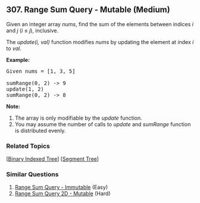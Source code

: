 <!--|This file generated by command(leetcode description); DO NOT EDIT.    |-->
<!--+----------------------------------------------------------------------+-->
<!--|@author    Openset <openset.wang@gmail.com>                           |-->
<!--|@link      https://github.com/openset                                 |-->
<!--|@home      https://github.com/openset/leetcode                        |-->
<!--+----------------------------------------------------------------------+-->

## 307. Range Sum Query - Mutable (Medium)

<p>Given an integer array <i>nums</i>, find the sum of the elements between indices <i>i</i> and <i>j</i> (<i>i</i> &le; <i>j</i>), inclusive.</p>

<p>The <i>update(i, val)</i> function modifies <i>nums</i> by updating the element at index <i>i</i> to <i>val</i>.</p>

<p><b>Example:</b></p>

<pre>
Given nums = [1, 3, 5]

sumRange(0, 2) -&gt; 9
update(1, 2)
sumRange(0, 2) -&gt; 8
</pre>

<p><b>Note:</b></p>

<ol>
	<li>The array is only modifiable by the <i>update</i> function.</li>
	<li>You may assume the number of calls to <i>update</i> and <i>sumRange</i> function is distributed evenly.</li>
</ol>

### Related Topics
  [[Binary Indexed Tree](https://github.com/openset/leetcode/tree/master/tag/binary-indexed-tree/README.md)]
  [[Segment Tree](https://github.com/openset/leetcode/tree/master/tag/segment-tree/README.md)]

### Similar Questions
  1. [Range Sum Query - Immutable](https://github.com/openset/leetcode/tree/master/problems/range-sum-query-immutable) (Easy)
  1. [Range Sum Query 2D - Mutable](https://github.com/openset/leetcode/tree/master/problems/range-sum-query-2d-mutable) (Hard)
